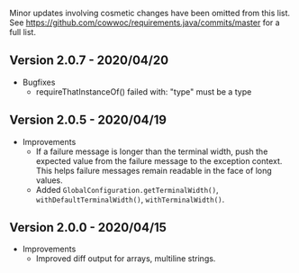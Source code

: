 Minor updates involving cosmetic changes have been omitted from this list. See
https://github.com/cowwoc/requirements.java/commits/master for a full list.

## Version 2.0.7 - 2020/04/20

* Bugfixes
    * requireThatInstanceOf() failed with: "type" must be a type 

## Version 2.0.5 - 2020/04/19

* Improvements
    * If a failure message is longer than the terminal width, push the expected value from the failure message to the
    exception context. This helps failure messages remain readable in the face of long values.
    * Added `GlobalConfiguration.getTerminalWidth()`, `withDefaultTerminalWidth()`, `withTerminalWidth()`.

## Version 2.0.0 - 2020/04/15

* Improvements
    * Improved diff output for arrays, multiline strings.